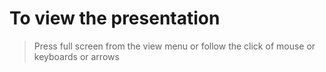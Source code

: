 # To view the presentation

> Press full screen from the view menu or follow the click of mouse or keyboards or arrows
